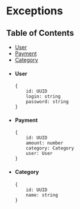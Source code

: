 # Exceptions

## Table of Contents
- [User](#User)
- [Payment](#Payment)
- [Category](#Category)

* #### <a name="User"></a>User
    ```
    {
        id: UUID
        login: string
        password: string    
    }
    ```
* #### <a name="Payment"></a>Payment
    ```
    {
        id: UUID
        amount: number
        category: Category
        user: User
    }
    ```
* #### <a name="Category"></a>Category
    ```
    {
        id: UUID
        name: string
    }
    ```
